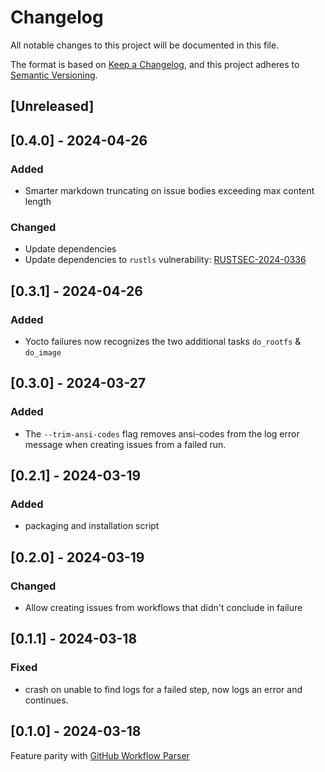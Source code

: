 # Changelog

All notable changes to this project will be documented in this file.

The format is based on [Keep a Changelog](https://keepachangelog.com/en/1.1.0/),
and this project adheres to [Semantic Versioning](https://semver.org/spec/v2.0.0.html).

## [Unreleased]

## [0.4.0] - 2024-04-26

### Added
- Smarter markdown truncating on issue bodies exceeding max content length

### Changed
- Update dependencies
- Update dependencies to `rustls` vulnerability: [RUSTSEC-2024-0336](https://rustsec.org/advisories/RUSTSEC-2024-0336)

## [0.3.1] - 2024-04-26

### Added
- Yocto failures now recognizes the two additional tasks `do_rootfs` & `do_image`

## [0.3.0] - 2024-03-27

### Added

- The `--trim-ansi-codes` flag removes ansi-codes from the log error message when creating issues from a failed run.

## [0.2.1] - 2024-03-19

### Added

- packaging and installation script

## [0.2.0] - 2024-03-19

### Changed
- Allow creating issues from workflows that didn't conclude in failure

## [0.1.1] - 2024-03-18

### Fixed
- crash on unable to find logs for a failed step, now logs an error and continues.

## [0.1.0] - 2024-03-18
Feature parity with [GitHub Workflow Parser](https://crates.io/crates/gh-workflow-parser)

